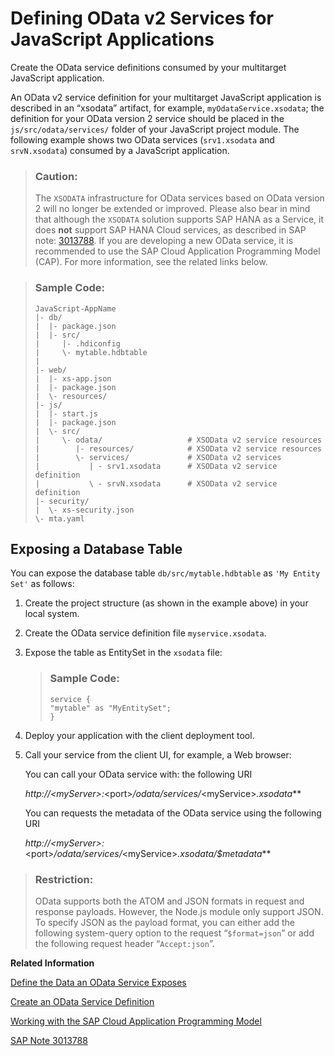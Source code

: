 <!-- loio57920551c8ed4dea996c895ea05c6843 -->

# Defining OData v2 Services for JavaScript Applications

Create the OData service definitions consumed by your multitarget JavaScript application.

An OData v2 service definition for your multitarget JavaScript application is described in an “xsodata” artifact, for example, `myOdataService.xsodata`; the definition for your OData version 2 service should be placed in the `js/src/odata/services/` folder of your JavaScript project module. The following example shows two OData services \(`srv1.xsodata` and `srvN.xsodata`\) consumed by a JavaScript application.

> ### Caution:  
> The `XSODATA` infrastructure for OData services based on OData version 2 will no longer be extended or improved. Please also bear in mind that although the `XSODATA` solution supports SAP HANA as a Service, it does **not** support SAP HANA Cloud services, as described in SAP note: [3013788](https://launchpad.support.sap.com/#/notes/3013788). If you are developing a new OData service, it is recommended to use the SAP Cloud Application Programming Model \(CAP\). For more information, see the related links below.



> ### Sample Code:  
> ```
> JavaScript-AppName
> |- db/                         
> |  |- package.json             
> |  |- src/                     
> |     |- .hdiconfig            
> |     \- mytable.hdbtable         
> |
> |- web/                        
> |  |- xs-app.json
> |  |- package.json               
> |  \- resources/ 
> |- js/                          
> |  |- start.js                 
> |  |- package.json             
> |  \- src/                     
> |     \- odata/                   # XSOData v2 service resources
> |        |- resources/            # XSOData v2 service resources
> |        \- services/             # XSOData v2 services
> |           | - srv1.xsodata      # XSOData v2 service definition
> |           \ - srvN.xsodata      # XSOData v2 service definition
> |- security/                   
> |  \- xs-security.json         
> \- mta.yaml  
> 
> ```



## Exposing a Database Table

You can expose the database table `db/src/mytable.hdbtable` as `'My Entity Set'` as follows:

1.  Create the project structure \(as shown in the example above\) in your local system.
2.  Create the OData service definition file `myservice.xsodata`.
3.  Expose the table as EntitySet in the `xsodata` file:

    > ### Sample Code:  
    > ```
    > service {
    > "mytable" as "MyEntitySet";
    > }
    > ```

4.  Deploy your application with the client deployment tool.
5.  Call your service from the client UI, for example, a Web browser:

    You can call your OData service with: the following URI

    ***http://*<myServer\>*:*<port\>*/odata/services/*<myService\>*.xsodata***

    You can requests the metadata of the OData service using the following URI

    ***http://*<myServer\>*:*<port\>*/odata/services/*<myService\>*.xsodata/$metadata***


> ### Restriction:  
> OData supports both the ATOM and JSON formats in request and response payloads. However, the Node.js module only support JSON. To specify JSON as the payload format, you can either add the following system-query option to the request “`$format=json`” or add the following request header “`Accept:json`”.

**Related Information**  


[Define the Data an OData Service Exposes](define-the-data-an-odata-service-exposes-aa09986.md "An OData service exposes data stored in database tables or views as OData collections for analysis and display by client applications. However, first of all, you need to ensure that the tables and views to expose as an OData collection actually exist.")

[Create an OData Service Definition](create-an-odata-service-definition-46c19fe.md "The OData service definition is a configuration file you use to specify which data (for example, views or tables) is exposed as an OData collection for analysis and display by client applications.")

[Working with the SAP Cloud Application Programming Model](../20-HANA-Cloud-DB-Dev-Get-Started/working-with-the-sap-cloud-application-programming-model-166f4fb.md "Create a business application using the SAP Cloud Application Programming model.")

[SAP Note 3013788](https://launchpad.support.sap.com/#/notes/3013788 "XSODATA not supported in SAP HANA Cloud Service")

